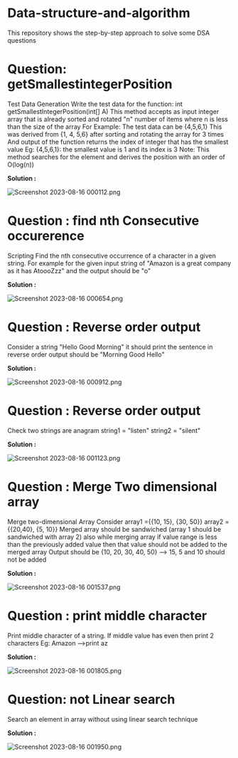 # Data-structure-and-algorithm

This repository shows the step-by-step approach to solve some DSA questions

# Question: getSmallestintegerPosition

Test Data Generation Write the test data for the function: int
getSmallestIntegerPosition(int[] A) This method accepts as input integer array that is
already sorted and rotated "n" number of items where n is less than the size of the array
For Example: The test data can be {4,5,6,1} This was derived from {1, 4, 5,6} after
sorting and rotating the array for 3 times And output of the function returns the index of
integer that has the smallest value Eg: {4,5,6,1}: the smallest value is 1 and its index is
3 Note: This method searches for the element and derives the position with an order of
O(log(n))

**Solution :**

![Screenshot 2023-08-16 000112.png](..%2F..%2FPictures%2FScreenshots%2FScreenshot%202023-08-16%20000112.png)

# Question : find nth Consecutive occurerence

Scripting Find the nth consecutive occurrence of a character in a given string. For
example for the given input string of "Amazon is a great company as it has AtoooZzz"
and the output should be "o"

**Solution :**

![Screenshot 2023-08-16 000654.png](..%2F..%2FPictures%2FScreenshots%2FScreenshot%202023-08-16%20000654.png)


# Question :  Reverse order output

Consider a string "Hello Good Morning" it should print the sentence in reverse order
output should be "Morning Good Hello"

**Solution :**

![Screenshot 2023-08-16 000912.png](..%2F..%2FPictures%2FScreenshots%2FScreenshot%202023-08-16%20000912.png)

# Question : Reverse order output

Check two strings are anagram
string1 = "listen"
string2 = "silent"

**Solution :**

![Screenshot 2023-08-16 001123.png](..%2F..%2FPictures%2FScreenshots%2FScreenshot%202023-08-16%20001123.png)

# Question :  Merge Two dimensional array

Merge two-dimensional Array Consider array1 ={{10, 15}, {30, 50}} array2 ={{20,40},
{5, 10}} Merged array should be sandwiched (array 1 should be sandwiched with array
2) also while merging array if value range is less than the previously added value then
that value should not be added to the merged array Output should be {10, 20, 30, 40,
50} --> 15, 5 and 10 should not be added

**Solution :**

![Screenshot 2023-08-16 001537.png](..%2F..%2FPictures%2FScreenshots%2FScreenshot%202023-08-16%20001537.png)

# Question : print middle character

Print middle character of a string. If middle value has even then print 2 characters Eg:
Amazon -->print az

**Solution :**

![Screenshot 2023-08-16 001805.png](..%2F..%2FPictures%2FScreenshots%2FScreenshot%202023-08-16%20001805.png)

# Question:  not Linear search 

 Search an element in array without using linear search technique

**Solution :**

![Screenshot 2023-08-16 001950.png](..%2F..%2FPictures%2FScreenshots%2FScreenshot%202023-08-16%20001950.png)